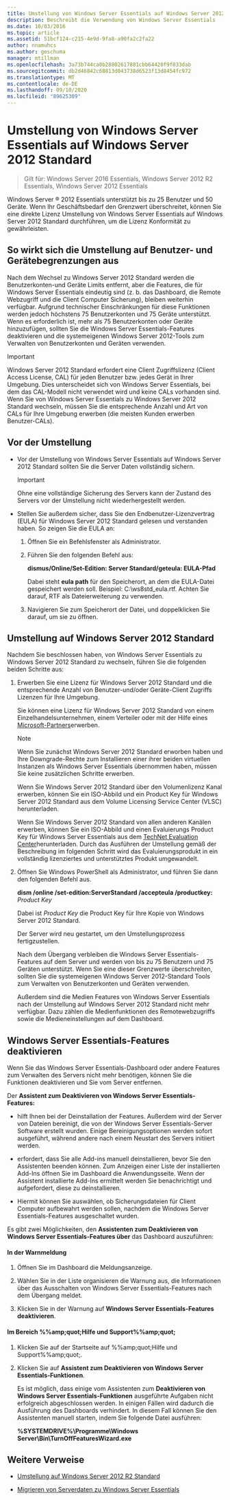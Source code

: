 ```yaml
---
title: Umstellung von Windows Server Essentials auf Windows Server 2012 Standard
description: Beschreibt die Verwendung von Windows Server Essentials
ms.date: 10/03/2016
ms.topic: article
ms.assetid: 51bcf124-c215-4e9d-9fa8-a90fa2c2fa22
author: nnamuhcs
ms.author: geschuma
manager: mtillman
ms.openlocfilehash: 3a73b744ca0b28802617881cbb64420f9f033dab
ms.sourcegitcommit: db2d46842c68813d043738d6523f13d8454fc972
ms.translationtype: MT
ms.contentlocale: de-DE
ms.lasthandoff: 09/10/2020
ms.locfileid: "89625309"
---
```

# <a name="transition-from-windows-server-essentials-to-windows-server-2012-standard"></a>Umstellung von Windows Server Essentials auf Windows Server 2012 Standard

>Gilt für: Windows Server 2016 Essentials, Windows Server 2012 R2 Essentials, Windows Server 2012 Essentials

 Windows Server &reg; 2012 Essentials unterstützt bis zu 25 Benutzer und 50 Geräte. Wenn Ihr Geschäftsbedarf den Grenzwert überschreitet, können Sie eine direkte Lizenz Umstellung von Windows Server Essentials auf Windows Server 2012 Standard durchführen, um die Lizenz Konformität zu gewährleisten.

## <a name="how-the-transition-affects-user-and-device-limits"></a>So wirkt sich die Umstellung auf Benutzer- und Gerätebegrenzungen aus
 Nach dem Wechsel zu Windows Server 2012 Standard werden die Benutzerkonten-und Geräte Limits entfernt, aber die Features, die für Windows Server Essentials eindeutig sind (z. b. das Dashboard, die Remote Webzugriff und die Client Computer Sicherung), bleiben weiterhin verfügbar. Aufgrund technischer Einschränkungen für diese Funktionen werden jedoch höchstens 75 Benutzerkonten und 75 Geräte unterstützt. Wenn es erforderlich ist, mehr als 75 Benutzerkonten oder Geräte hinzuzufügen, sollten Sie die Windows Server Essentials-Features deaktivieren und die systemeigenen Windows Server 2012-Tools zum Verwalten von Benutzerkonten und Geräten verwenden.

> [!IMPORTANT]
>   Windows Server 2012 Standard erfordert eine Client Zugriffslizenz (Client Access License, CAL) für jeden Benutzer bzw. jedes Gerät in Ihrer Umgebung. Dies unterscheidet sich von Windows Server Essentials, bei dem das CAL-Modell nicht verwendet wird und keine CALs vorhanden sind.  Wenn Sie von Windows Server Essentials zu Windows Server 2012 Standard wechseln, müssen Sie die entsprechende Anzahl und Art von CALs für Ihre Umgebung erwerben (die meisten Kunden erwerben Benutzer-CALs).

## <a name="before-the-transition"></a>Vor der Umstellung

-   Vor der Umstellung von Windows Server Essentials auf Windows Server 2012 Standard sollten Sie die Server Daten vollständig sichern.

    > [!IMPORTANT]
    >  Ohne eine vollständige Sicherung des Servers kann der Zustand des Servers vor der Umstellung nicht wiederhergestellt werden.

-   Stellen Sie außerdem sicher, dass Sie den Endbenutzer-Lizenzvertrag (EULA) für Windows Server 2012 Standard gelesen und verstanden haben. So zeigen Sie die EULA an:

    1.  Öffnen Sie ein Befehlsfenster als Administrator.

    2.  Führen Sie den folgenden Befehl aus:

         **dismus/Online/Set-Edition: Server Standard/geteula: EULA-Pfad**

         Dabei steht **eula path** für den Speicherort, an dem die EULA-Datei gespeichert werden soll. Beispiel: C:\ws8std_eula.rtf.  Achten Sie darauf, RTF als Dateierweiterung zu verwenden.

    3.  Navigieren Sie zum Speicherort der Datei, und doppelklicken Sie darauf, um sie zu öffnen.

## <a name="transition-to--windows-server-2012-standard"></a>Umstellung auf Windows Server 2012 Standard
 Nachdem Sie beschlossen haben, von Windows Server Essentials zu Windows Server 2012 Standard zu wechseln, führen Sie die folgenden beiden Schritte aus:

1. Erwerben Sie eine Lizenz für Windows Server 2012 Standard und die entsprechende Anzahl von Benutzer-und/oder Geräte-Client Zugriffs Lizenzen für Ihre Umgebung.

    Sie können eine Lizenz für Windows Server 2012 Standard von einem Einzelhandelsunternehmen, einem Verteiler oder mit der Hilfe eines [Microsoft-Partners](https://pinpoint.microsoft.com/SelectCulture.aspx)erwerben.

   > [!NOTE]
   >  Wenn Sie zunächst Windows Server 2012 Standard erworben haben und Ihre Downgrade-Rechte zum Installieren einer ihrer beiden virtuellen Instanzen als Windows Server Essentials übernommen haben, müssen Sie keine zusätzlichen Schritte erwerben.
   >
   >  Wenn Sie Windows Server 2012 Standard über den Volumenlizenz Kanal erwerben, können Sie ein ISO-Abbild und ein Product Key für Windows Server 2012 Standard aus dem Volume Licensing Service Center (VLSC) herunterladen.
   >
   >  Wenn Sie Windows Server 2012 Standard von allen anderen Kanälen erwerben, können Sie ein ISO-Abbild und einen Evaluierungs Product Key für Windows Server Essentials aus dem [TechNet Evaluation Center](https://technet.microsoft.com/evalcenter/jj659306.aspx)herunterladen. Durch das Ausführen der Umstellung gemäß der Beschreibung im folgenden Schritt wird das Evaluierungsprodukt in ein vollständig lizenziertes und unterstütztes Produkt umgewandelt.

2. Öffnen Sie Windows PowerShell als Administrator, und führen Sie dann den folgenden Befehl aus.

    **dism /online /set-edition:ServerStandard /accepteula /productkey:** *Product Key*

    Dabei ist *Product Key* die Product Key für Ihre Kopie von Windows Server 2012 Standard.

    Der Server wird neu gestartet, um den Umstellungsprozess fertigzustellen.

   Nach dem Übergang verbleiben die Windows Server Essentials-Features auf dem Server und werden von bis zu 75 Benutzern und 75 Geräten unterstützt. Wenn Sie eine dieser Grenzwerte überschreiten, sollten Sie die systemeigenen Windows Server 2012-Standard Tools zum Verwalten von Benutzerkonten und Geräten verwenden.

   Außerdem sind die Medien Features von Windows Server Essentials nach der Umstellung auf Windows Server 2012 Standard nicht mehr verfügbar. Dazu zählen die Medienfunktionen des Remotewebzugriffs sowie die Medieneinstellungen auf dem Dashboard.

## <a name="turn-off--windows-server-essentials-features"></a>Windows Server Essentials-Features deaktivieren
 Wenn Sie das Windows Server Essentials-Dashboard oder andere Features zum Verwalten des Servers nicht mehr benötigen, können Sie die Funktionen deaktivieren und Sie vom Server entfernen.

 Der **Assistent zum Deaktivieren von Windows Server Essentials-Features:**

- hilft Ihnen bei der Deinstallation der Features. Außerdem wird der Server von Dateien bereinigt, die von der Windows Server Essentials-Server Software erstellt wurden.  Einige Bereinigungsoptionen werden sofort ausgeführt, während andere nach einem Neustart des Servers initiiert werden.

- erfordert, dass Sie alle Add-ins manuell deinstallieren, bevor Sie den Assistenten beenden können. Zum Anzeigen einer Liste der installierten Add-Ins öffnen Sie im Dashboard die Anwendungsseite. Wenn der Assistent installierte Add-Ins ermittelt werden Sie benachrichtigt und aufgefordert, diese zu deinstallieren.

- Hiermit können Sie auswählen, ob Sicherungsdateien für Client Computer aufbewahrt werden sollen, nachdem die Windows Server Essentials-Features ausgeschaltet wurden.

 Es gibt zwei Möglichkeiten, den **Assistenten zum Deaktivieren von Windows Server Essentials-Features über** das Dashboard auszuführen:

#### <a name="from-the-alert"></a>In der Warnmeldung

1.  Öffnen Sie im Dashboard die Meldungsanzeige.

2.  Wählen Sie in der Liste organisieren die Warnung aus, die Informationen über das Ausschalten von Windows Server Essentials-Features nach dem Übergang meldet.

3.  Klicken Sie in der Warnung auf **Windows Server Essentials-Features deaktivieren**.

#### <a name="from-the-get-help-and-support-pane"></a>Im Bereich %%amp;quot;Hilfe und Support%%amp;quot;

1. Klicken Sie auf der Startseite auf %%amp;quot;Hilfe und Support%%amp;quot;.

2. Klicken Sie auf **Assistent zum Deaktivieren von Windows Server Essentials-Funktionen**.

   Es ist möglich, dass einige vom Assistenten zum **Deaktivieren von Windows Server Essentials-Funktionen** ausgeführte Aufgaben nicht erfolgreich abgeschlossen werden. In einigen Fällen wird dadurch die Ausführung des Dashboards verhindert. In diesem Fall können Sie den Assistenten manuell starten, indem Sie folgende Datei ausführen:

   **%SYSTEMDRIVE%\Programme\Windows Server\Bin\TurnOffFeaturesWizard.exe**

## <a name="additional-references"></a>Weitere Verweise


-   [Umstellung auf Windows Server 2012 R2 Standard](Transition-from-Windows-Server-2012-R2-Essentials-to-Windows-Server-2012-R2-Standard.md)

-   [Migrieren von Serverdaten zu Windows Server Essentials](Migrate-Server-Data-to-Windows-Server-Essentials.md)

